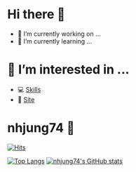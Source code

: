 # Hi there 👋
- 🔭 I’m currently working on ...
- 🌱 I’m currently learning ...

# 👯 I’m interested in ... 

- 💻 [Skills](https://github.com/nhjung74/nhjung74/blob/d1fa2fd04d0fb7665097a979f808e3f038536762/SKILL.md)
- 🍗 [Site](https://github.com/nhjung74/nhjung74/blob/98ca2843b8c3fba218b85bca84b4997f58c16f6a/SITE.md)

#   nhjung74 🐯
[![Hits](https://hits.seeyoufarm.com/api/count/incr/badge.svg?url=https%3A%2F%2Fgithub.com%2Fnhjung74%2F&count_bg=%23000000&title_bg=%23000000&icon=github.svg&icon_color=%23E7E7E7&title=Github&edge_flat=false)](https://hits.seeyoufarm.com)

[![Top Langs](https://github-readme-stats.vercel.app/api/top-langs/?username=nhjung74)](https://github.com/nhjung74/github-readme-stats)
[![nhjung74's GitHub stats](https://github-readme-stats.vercel.app/api?username=nhjung74)](https://github.com/nhjung74/github-readme-stats)


 
<!--
**nhjung74/nhjung74** is a ✨ _special_ ✨ repository because its `README.md` (this file) appears on your GitHub profile.

Here are some ideas to get you started:

- 🔭 I’m currently working on ...
- 🌱 I’m currently learning ...
- 👯 I’m looking to collaborate on ...
- 🤔 I’m looking for help with ...
- 💬 Ask me about ...
- 📫 How to reach me: ...
- 😄 Pronouns: ...
- ⚡ Fun fact: ...
-->


